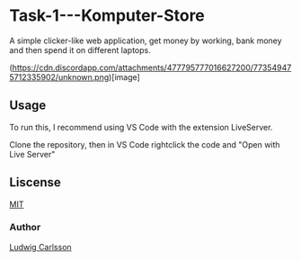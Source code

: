 # Task-1---Komputer-Store
A simple clicker-like web application, get money by working, bank money and then spend it on different laptops.

(https://cdn.discordapp.com/attachments/477795777016627200/773549475712335902/unknown.png)[image]

## Usage
To run this, I recommend using VS Code with the extension LiveServer.

Clone the repository, then in VS Code rightclick the code and "Open with Live Server"

## Liscense
[MIT](https://mit-license.org/)

### Author
[Ludwig Carlsson](https://github.com/ludwigcarlsson)
